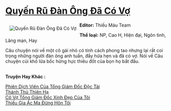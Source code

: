 <a href="https://utruyen.com/quyen-ru-dan-ong-da-co-vo/19225/" title="Quyến Rũ Đàn Ông Đã Có Vợ"><h1>Quyến Rũ Đàn Ông Đã Có Vợ</h1></a><div style="display:table"><img align="right" style="float: left; padding: 10px;" src="https://utruyen.com/images/story/200x260/quyen-ru-dan-ong-da-co-vo.jpg" alt="Quyến Rũ Đàn Ông Đã Có Vợ"><b>Editor:</b> Thiếu Máu Team<p></p><b>Thể loại:</b> NP, Cao H, Hiện đại, Ngôn tình, Lãng mạn, Hay<p></p>Câu chuyện nói về một cô gái nhỏ có tính cách phong tao nhưng lại rất coi trọng những người đàn ông anh tuấn, đầy hứa hẹn và đã có vợ. Nói về Câu chuyện củi khô lửa bốc hừng hực thiêu đốt của bọn họ bắt đầu.</div><p><br><b>Truyện Hay Khác :</b></p><a href="https://utruyen.com/phien-dich-vien-cua-tong-giam-doc-doc-tai/17417/" alt="Phiên Dịch Viên Của Tổng Giám Đốc Độc Tài">Phiên Dịch Viên Của Tổng Giám Đốc Độc Tài</a><br/><a href="https://github.com/mlquan/truyenhay/tree/master/truyenhay/25420/" alt="Thánh Thủ Thiên Hạ">Thánh Thủ Thiên Hạ</a><br/><a href="https://truyenhot2019.blogspot.com/2019/12/co-vo-tong-giam-doc-xinh-dep-cua-toi.html" alt="Cô Vợ Tổng Giám Đốc Xinh Đẹp Của Tôi">Cô Vợ Tổng Giám Đốc Xinh Đẹp Của Tôi</a><br/><a href="https://github.com/quanluxury/truyenhot/tree/master/truyenhay/9967/" alt="Thiếu Gia Ác Ma Đừng Hôn Tôi">Thiếu Gia Ác Ma Đừng Hôn Tôi</a><br/>